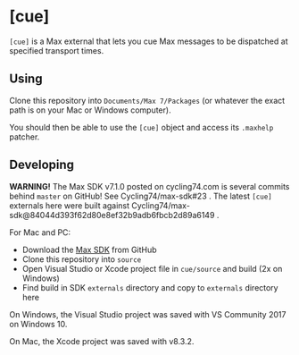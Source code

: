 # [cue]

`[cue]` is a Max external that lets you cue Max messages
to be dispatched at specified transport times.

## Using

Clone this repository into `Documents/Max 7/Packages` (or whatever the exact
path is on your Mac or Windows computer).

You should then be able to use the `[cue]` object and access its `.maxhelp`
patcher.

## Developing

**WARNING!** The Max SDK v7.1.0 posted on cycling74.com is several commits
behind `master` on GitHub! See Cycling74/max-sdk#23 . The latest `[cue]`
externals here were built against
Cycling74/max-sdk@84044d393f62d80e8ef32b9adb6fbcb2d89a6149 .

For Mac and PC:

- Download the [Max SDK](https://github.com/Cycling74/max-sdk) from GitHub
- Clone this repository into `source`
- Open Visual Studio or Xcode project file in `cue/source` and build
  (2x on Windows)
- Find build in SDK `externals` directory and copy to `externals` directory here

On Windows, the Visual Studio project was saved with VS Community 2017 on Windows 10.

On Mac, the Xcode project was saved with v8.3.2.
